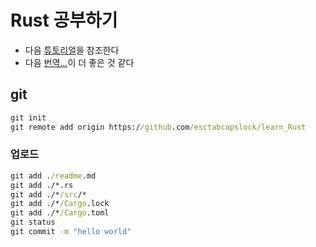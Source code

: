 # Rust 공부하기

- 다음 [튜토리얼](https://doc.rust-lang.org/stable/book)을 참조한다
- 다음 [번역...](https://rinthel.github.io/rust-lang-book-ko/)이 더 좋은 것 같다



## git
```cmd
git init
git remote add origin https://github.com/esctabcapslock/learn_Rust
```
### 업로드
```cmd
git add ./readme.md 
git add ./*.rs  
git add ./*/src/*  
git add ./*/Cargo.lock
git add ./*/Cargo.toml
git status
git commit -m "hello world"
```